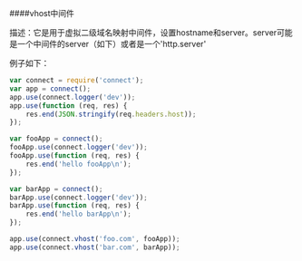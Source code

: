 ####vhost中间件

描述：它是用于虚拟二级域名映射中间件，设置hostname和server。server可能是一个中间件的server（如下）或者是一个'http.server'

例子如下：
```javascript
var connect = require('connect');
var app = connect();
app.use(connect.logger('dev'));
app.use(function (req, res) {
    res.end(JSON.stringify(req.headers.host));
});

var fooApp = connect();
fooApp.use(connect.logger('dev'));
fooApp.use(function (req, res) {
    res.end('hello fooApp\n');
});

var barApp = connect();
barApp.use(connect.logger('dev'));
barApp.use(function (req, res) {
    res.end('hello barApp\n');
});

app.use(connect.vhost('foo.com', fooApp));
app.use(connect.vhost('bar.com', barApp));
```